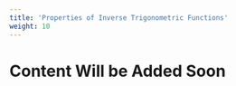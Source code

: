 ```yaml
---
title: 'Properties of Inverse Trigonometric Functions'
weight: 10
---
```


# Content Will be Added Soon